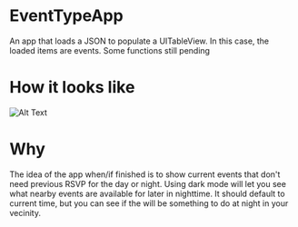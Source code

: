 # EventTypeApp
An app that loads a JSON to populate a UITableView. In this case, the loaded items are events. Some functions still pending


# How it looks like 

![Alt Text](https://github.com/DavidPerezP124/Images_examples/blob/master/Mar-08-2019%2018-08-31.gif?raw=true)

# Why

The idea of the app when/if finished is to show current events that don't need previous RSVP for the day or night. 
Using dark mode will let you see what nearby events are available for later in nighttime. It should default to current time, 
but you can see if the will be something to do at night in your vecinity. 
